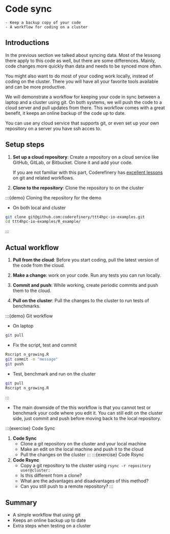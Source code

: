 # Code sync

```{objectives}
- Keep a backup copy of your code
- A workflow for coding on a cluster
```

## Introductions

In the previous section we talked about syncing data.
Most of the lessong there apply to this code as well, but
there are some differences. Mainly, code changes more
quickly than data and needs to be synced more often.

You might also want to do most of your coding work locally,
instead of coding on the cluster. There you will have all
your favorite tools available and can be more productive.

We will demonstrate a workflow for keeping your code in
sync between a laptop and a cluster using git. On both
systems, we will push the code to a cloud server and pull
updates from there. This
workflow comes with a great benefit, it keeps an online
backup of the code up to date.

You can use any cloud service that supports git, or even
set up your own repository on a server you have ssh acces
to.

## Setup steps

1. **Set up a cloud repository**: Create a repository on
   a cloud service like GitHub, GitLab, or Bitbucket. 
   Clone it and add your code.

   If you are not familiar with this part, Coderefinery has
   [excellent lessons](https://coderefinery.github.io/git-intro/)
   on git and related workflows.

2. **Clone to the repository**: Clone the repository to on the
   cluster


:::{demo} Cloning the repository for the demo
- On both local and cluster
```bash
git clone git@github.com:coderefinery/ttt4hpc-io-examples.git
cd ttt4hpc-io-examples/R_example/
```
:::


## Actual workflow

1. **Pull from the cloud**: Before you start coding, pull
   the latest version of the code from the cloud.

2. **Make a change**: work on your code. Run any tests
    you can run locally.

2. **Commit and push**: While working, create periodic
    commits and push them to the cloud.

3. **Pull on the cluster**: Pull the changes to the cluster
    to run tests of benchmarks.

:::{demo} Git workflow
- On laptop
```bash
git pull
```
- Fix the script, test and commit
```bash
Rscript n_growing.R
git commit -m "message"
git push
```
- Test, benchmark and run on the cluster
```bash
git pull
Rscript n_growing.R
```
:::

- The main downside of the this workflow is that you cannot
  test or benchmark your code where you edit it. You can 
  still edit on the cluster side, just commit and push
  before moving back to the local repository.

:::{exercise} Code Sync
1. **Code Sync**
   - Clone a git repository on the cluster and your local machine
   - Make an edit on the local machine and push it to the cloud
   - Pull the changes on the cluster
:::
:::{exercise} Code Rsync
1. **Code Rsync**
   - Copy a git repository to the cluster using `rsync -r repository user@cluster:`
   - Is this different from a clone?
   - What are the advantages and disadvantages of this method?
   - Can you still push to a remote repository?
:::


## Summary

- A simple workflow that using git
- Keeps an online backup up to date
- Extra steps when testing on a cluster

